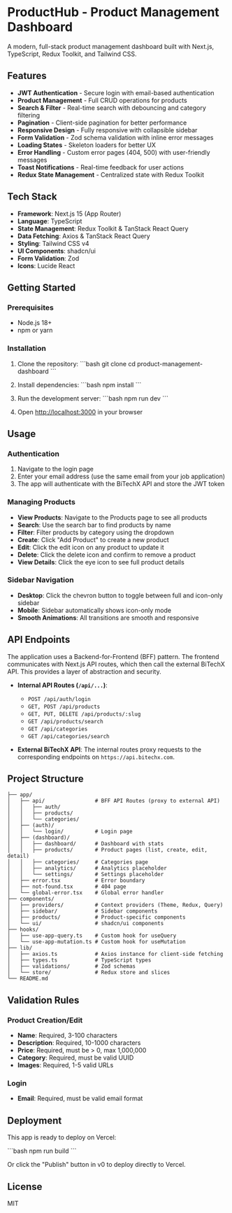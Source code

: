 # ProductHub - Product Management Dashboard

A modern, full-stack product management dashboard built with Next.js, TypeScript, Redux Toolkit, and Tailwind CSS.

## Features

- **JWT Authentication** - Secure login with email-based authentication
- **Product Management** - Full CRUD operations for products
- **Search & Filter** - Real-time search with debouncing and category filtering
- **Pagination** - Client-side pagination for better performance
- **Responsive Design** - Fully responsive with collapsible sidebar
- **Form Validation** - Zod schema validation with inline error messages
- **Loading States** - Skeleton loaders for better UX
- **Error Handling** - Custom error pages (404, 500) with user-friendly messages
- **Toast Notifications** - Real-time feedback for user actions
- **Redux State Management** - Centralized state with Redux Toolkit

## Tech Stack

- **Framework**: Next.js 15 (App Router)
- **Language**: TypeScript
- **State Management**: Redux Toolkit & TanStack React Query
- **Data Fetching**: Axios & TanStack React Query
- **Styling**: Tailwind CSS v4
- **UI Components**: shadcn/ui
- **Form Validation**: Zod
- **Icons**: Lucide React

## Getting Started

### Prerequisites

- Node.js 18+ 
- npm or yarn

### Installation

1. Clone the repository:
\`\`\`bash
git clone <your-repo-url>
cd product-management-dashboard
\`\`\`

2. Install dependencies:
\`\`\`bash
npm install
\`\`\`

3. Run the development server:
\`\`\`bash
npm run dev
\`\`\`

4. Open [http://localhost:3000](http://localhost:3000) in your browser

## Usage

### Authentication

1. Navigate to the login page
2. Enter your email address (use the same email from your job application)
3. The app will authenticate with the BiTechX API and store the JWT token

### Managing Products

- **View Products**: Navigate to the Products page to see all products
- **Search**: Use the search bar to find products by name
- **Filter**: Filter products by category using the dropdown
- **Create**: Click "Add Product" to create a new product
- **Edit**: Click the edit icon on any product to update it
- **Delete**: Click the delete icon and confirm to remove a product
- **View Details**: Click the eye icon to see full product details

### Sidebar Navigation

- **Desktop**: Click the chevron button to toggle between full and icon-only sidebar
- **Mobile**: Sidebar automatically shows icon-only mode
- **Smooth Animations**: All transitions are smooth and responsive

## API Endpoints

The application uses a Backend-for-Frontend (BFF) pattern. The frontend communicates with Next.js API routes, which then call the external BiTechX API. This provides a layer of abstraction and security.

- **Internal API Routes (`/api/...`)**:
  - `POST /api/auth/login`
  - `GET, POST /api/products`
  - `GET, PUT, DELETE /api/products/:slug`
  - `GET /api/products/search`
  - `GET /api/categories`
  - `GET /api/categories/search`

- **External BiTechX API**: The internal routes proxy requests to the corresponding endpoints on `https://api.bitechx.com`.

## Project Structure

```
├── app/
│   ├── api/                # BFF API Routes (proxy to external API)
│   │   ├── auth/
│   │   ├── products/
│   │   └── categories/
│   ├── (auth)/
│   │   └── login/          # Login page
│   ├── (dashboard)/
│   │   ├── dashboard/      # Dashboard with stats
│   │   ├── products/       # Product pages (list, create, edit, detail)
│   │   ├── categories/     # Categories page
│   │   ├── analytics/      # Analytics placeholder
│   │   └── settings/       # Settings placeholder
│   ├── error.tsx           # Error boundary
│   ├── not-found.tsx       # 404 page
│   └── global-error.tsx    # Global error handler
├── components/
│   ├── providers/          # Context providers (Theme, Redux, Query)
│   ├── sidebar/            # Sidebar components
│   ├── products/           # Product-specific components
│   └── ui/                 # shadcn/ui components
├── hooks/
│   ├── use-app-query.ts    # Custom hook for useQuery
│   └── use-app-mutation.ts # Custom hook for useMutation
├── lib/
│   ├── axios.ts            # Axios instance for client-side fetching
│   ├── types.ts            # TypeScript types
│   ├── validations/        # Zod schemas
│   └── store/              # Redux store and slices
└── README.md
```

## Validation Rules

### Product Creation/Edit

- **Name**: Required, 3-100 characters
- **Description**: Required, 10-1000 characters
- **Price**: Required, must be > 0, max 1,000,000
- **Category**: Required, must be valid UUID
- **Images**: Required, 1-5 valid URLs

### Login

- **Email**: Required, must be valid email format

## Deployment

This app is ready to deploy on Vercel:

\`\`\`bash
npm run build
\`\`\`

Or click the "Publish" button in v0 to deploy directly to Vercel.

## License

MIT
